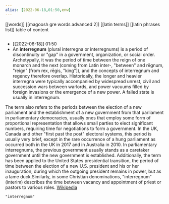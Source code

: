 ```yaml
---
alias: [2022-06-18,01:50,enw]
---
```

[[words]] [[magoosh gre words advanced 2]] [[latin terms]] [[latin phrases list]]
table of content
```toc
```

- [[2022-06-18]] 01:50
- An **interregnum** (plural interregna or interregnums) is a period of discontinuity or "gap" in a government, organization, or social order. Archetypally, it was the period of time between the reign of one monarch and the next (coming from Latin inter-, "between" and rēgnum, "reign" [from rex, rēgis, "king"]), and the concepts of interregnum and regency therefore overlap. Historically, the longer and heavier interregna were typically accompanied by widespread unrest, civil and succession wars between warlords, and power vacuums filled by foreign invasions or the emergence of a new power.  A failed state is usually in interregnum.

The term also refers to the periods between the election of a new parliament and the establishment of a new government from that parliament in parliamentary democracies, usually ones that employ some form of proportional representation that allows small parties to elect significant numbers, requiring time for negotiations to form a government.  In the UK, Canada and other "first past the post" electoral systems, this period is usually very brief, except in the rare occurrence of a hung parliament as occurred both in the UK in 2017 and in Australia in 2010.  In parliamentary interregnums, the previous government usually stands as a caretaker government until the new government is established. Additionally, the term has been applied to the United States presidential transition, the period of time between the election of a new U.S. president and his or her inauguration, during which the outgoing president remains in power, but as a lame duck.Similarly, in some Christian denominations, "interregnum" (interim) describes the time between vacancy and appointment of priest or pastors to various roles.
[Wikipedia](https://en.wikipedia.org/wiki/Interregnum)
```query
"interregnum"
```